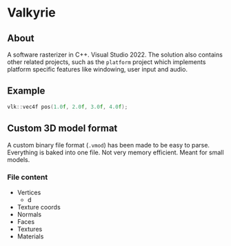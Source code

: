 # Valkyrie

## About
A software rasterizer in C++. 
Visual Studio 2022.
The solution also contains other related projects,
such as the `platform` project which implements platform
specific features like windowing, user input and audio.

## Example
```cpp
vlk::vec4f pos(1.0f, 2.0f, 3.0f, 4.0f);
```

## Custom 3D model format
A custom binary file format (`.vmod`) has been made to be easy to parse. 
Everything is baked into one file.
Not very memory efficient. Meant for small models.

### File content
- Vertices
  - d
- Texture coords
- Normals
- Faces
- Textures
- Materials
